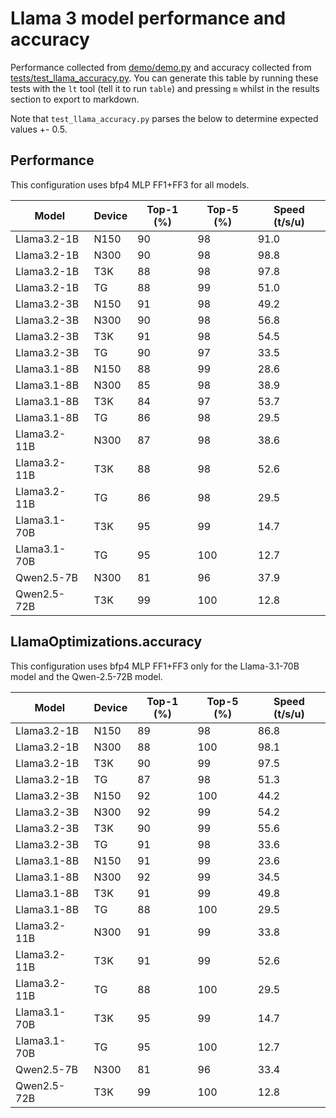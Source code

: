 # Llama 3 model performance and accuracy

Performance collected from [demo/demo.py](demo/demo.py) and accuracy collected from [tests/test_llama_accuracy.py](tests/test_llama_accuracy.py). You can generate this table by running these tests with the `lt` tool (tell it to run `table`) and pressing `m` whilst in the results section to export to markdown.

Note that `test_llama_accuracy.py` parses the below to determine expected values +- 0.5.

## Performance

This configuration uses bfp4 MLP FF1+FF3 for all models.

| Model | Device | Top-1 (%) | Top-5 (%) | Speed (t/s/u) |
|-------|--------|-----------|-----------|---------------|
| Llama3.2-1B    | N150   | 90        | 98        | 91.0          |
| Llama3.2-1B    | N300   | 90        | 98        | 98.8          |
| Llama3.2-1B    | T3K    | 88        | 98        | 97.8          |
| Llama3.2-1B    | TG     | 88        | 99        | 51.0          |
| Llama3.2-3B    | N150   | 91        | 98        | 49.2          |
| Llama3.2-3B    | N300   | 90        | 98        | 56.8          |
| Llama3.2-3B    | T3K    | 91        | 98        | 54.5          |
| Llama3.2-3B    | TG     | 90        | 97        | 33.5          |
| Llama3.1-8B    | N150   | 88        | 99        | 28.6          |
| Llama3.1-8B    | N300   | 85        | 98        | 38.9          |
| Llama3.1-8B    | T3K    | 84        | 97        | 53.7          |
| Llama3.1-8B    | TG     | 86        | 98        | 29.5          |
| Llama3.2-11B   | N300   | 87        | 98        | 38.6          |
| Llama3.2-11B   | T3K    | 88        | 98        | 52.6          |
| Llama3.2-11B   | TG     | 86        | 98        | 29.5          |
| Llama3.1-70B   | T3K    | 95        | 99        | 14.7          |
| Llama3.1-70B   | TG     | 95        | 100       | 12.7          |
| Qwen2.5-7B     | N300   | 81        | 96        | 37.9          |
| Qwen2.5-72B    | T3K    | 99        | 100       | 12.8          |


## LlamaOptimizations.accuracy

This configuration uses bfp4 MLP FF1+FF3 only for the Llama-3.1-70B model and the Qwen-2.5-72B model.

| Model | Device | Top-1 (%) | Top-5 (%) | Speed (t/s/u) |
|-------|--------|-----------|-----------|---------------|
| Llama3.2-1B    | N150   | 89        | 98        | 86.8          |
| Llama3.2-1B    | N300   | 88        | 100       | 98.1          |
| Llama3.2-1B    | T3K    | 90        | 99        | 97.5          |
| Llama3.2-1B    | TG     | 87        | 98        | 51.3          |
| Llama3.2-3B    | N150   | 92        | 100       | 44.2          |
| Llama3.2-3B    | N300   | 92        | 99        | 54.2          |
| Llama3.2-3B    | T3K    | 90        | 99        | 55.6          |
| Llama3.2-3B    | TG     | 91        | 98        | 33.6          |
| Llama3.1-8B    | N150   | 91        | 99        | 23.6          |
| Llama3.1-8B    | N300   | 92        | 99        | 34.5          |
| Llama3.1-8B    | T3K    | 91        | 99        | 49.8          |
| Llama3.1-8B    | TG     | 88        | 100       | 29.5          |
| Llama3.2-11B   | N300   | 91        | 99        | 33.8          |
| Llama3.2-11B   | T3K    | 91        | 99        | 52.6          |
| Llama3.2-11B   | TG     | 88        | 100       | 29.5          |
| Llama3.1-70B   | T3K    | 95        | 99        | 14.7          |
| Llama3.1-70B   | TG     | 95        | 100       | 12.7          |
| Qwen2.5-7B     | N300   | 81        | 96        | 33.4          |
| Qwen2.5-72B    | T3K    | 99        | 100       | 12.8          |
